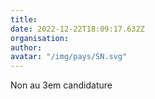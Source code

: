 ```yaml
---
title: 
date: 2022-12-22T18:09:17.632Z
organisation: 
author: 
avatar: "/img/pays/SN.svg"
---
```


Non au 3em candidature